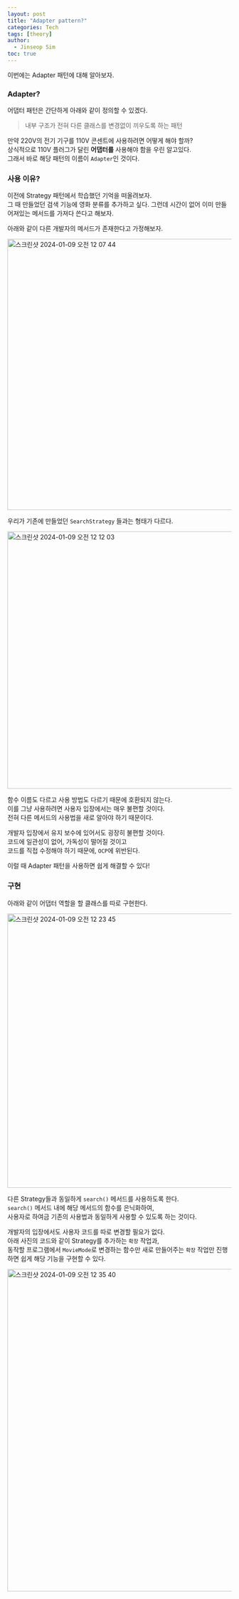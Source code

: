 ```yaml
---
layout: post
title: "Adapter pattern?"
categories: Tech
tags: [theory]
author:
  - Jinseop Sim
toc: true
---
```

이번에는 Adapter 패턴에 대해 알아보자.

### Adapter?
어댑터 패턴은 간단하게 아래와 같이 정의할 수 있겠다.  
> 내부 구조가 전혀 다른 클래스를 변경없이 끼우도록 하는 패턴

만약 220V의 전기 기구를 110V 콘센트에 사용하려면 어떻게 해야 할까?  
상식적으로 110V 플러그가 달린 __어댑터를__ 사용해야 함을 우린 알고있다.  
그래서 바로 해당 패턴의 이름이 ```Adapter```인 것이다.  

### 사용 이유?
이전에 Strategy 패턴에서 학습했던 기억을 떠올려보자.  
그 때 만들었던 검색 기능에 영화 분류를 추가하고 싶다.
그런데 시간이 없어 이미 만들어져있는 메서드를 가져다 쓴다고 해보자.  

아래와 같이 다른 개발자의 메서드가 존재한다고 가정해보자.  

<img width="608" alt="스크린샷 2024-01-09 오전 12 07 44" src="https://github.com/Jinseop-Sim/Jinseop-Sim.github.io/assets/71700079/5c464ce8-ca1c-44ea-945b-a7011b98ee30">  

우리가 기존에 만들었던 ```SearchStrategy``` 들과는 형태가 다르다.  

<img width="577" alt="스크린샷 2024-01-09 오전 12 12 03" src="https://github.com/Jinseop-Sim/Jinseop-Sim.github.io/assets/71700079/81f19ada-237b-4222-9204-aea734e509ac">

함수 이름도 다르고 사용 방법도 다르기 때문에 호환되지 않는다.  
이를 그냥 사용하려면 사용자 입장에서는 매우 불편할 것이다.  
전혀 다른 메서드의 사용법을 새로 알아야 하기 때문이다.  

개발자 입장에서 유지 보수에 있어서도 굉장히 불편할 것이다.  
코드에 일관성이 없어, 가독성이 떨어질 것이고  
코드를 직접 수정해야 하기 때문에, ```OCP```에 위반된다.  

이럴 때 Adapter 패턴을 사용하면 쉽게 해결할 수 있다!  

### 구현
아래와 같이 어댑터 역할을 할 클래스를 따로 구현한다.  

<img width="615" alt="스크린샷 2024-01-09 오전 12 23 45" src="https://github.com/Jinseop-Sim/Jinseop-Sim.github.io/assets/71700079/ea35cdb5-455d-44fd-aadb-0ae19705ec53">  

다른 Strategy들과 동일하게 ```search()``` 메서드를 사용하도록 한다.  
```search()``` 메서드 내에 해당 메서드의 함수를 은닉화하여,  
사용자로 하여금 기존의 사용법과 동일하게 사용할 수 있도록 하는 것이다.  

개발자의 입장에서도 사용자 코드를 따로 변경할 필요가 없다.  
아래 사진의 코드와 같이 Strategy를 추가하는 ```확장``` 작업과,  
동작할 프로그램에서 ```MovieMode```로 변경하는 함수만 새로 만들어주는
```확장``` 작업만 진행하면 쉽게 해당 기능을 구현할 수 있다.  

<img width="723" alt="스크린샷 2024-01-09 오전 12 35 40" src="https://github.com/Jinseop-Sim/Jinseop-Sim.github.io/assets/71700079/00564bd4-adc5-4142-897b-f2cf3acc1469">
